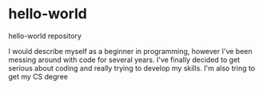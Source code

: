 # hello-world
hello-world repository

I would describe myself as a beginner in programming, however I've been messing around with code for several years.  I've finally decided to get serious about coding and really trying to develop my skills.
I'm also tring to get my CS degree
